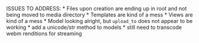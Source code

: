ISSUES TO ADDRESS:
    * Files upon creation are ending up in root and not being moved to media directory
    * Templates are kind of a mess
    * Views are kind of a mess
    * Model looking alright, but `upload_to` does not appear to be working
    * add a unicode/str method to models
    * still need to transcode webm renditions for streaming
